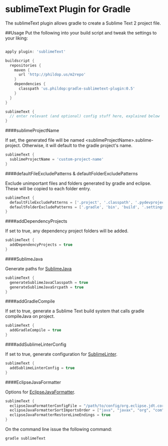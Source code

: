 # sublimeText Plugin for Gradle
The sublimeText plugin allows gradle to create a Sublime Text 2 project file.

##Usage
Put the following into your build script and tweak the settings to your liking:

```groovy

apply plugin: 'sublimeText'

buildscript {
  repositories {
    maven {
      url 'http://phildop.us/m2repo'
    }
    dependencies {
      classpath 'us.phildop:gradle-sublimetext-plugin:0.5'
    }
  }
}

sublimeText {
  // enter relevant (and optional) config stuff here, explained below
}
```


####sublimeProjectName

If set, the generated file will be named &lt;sublimeProjectName&gt;.sublime-project.
Otherwise, it will default to the gradle project's name.

```groovy
sublimeText {
  sublimeProjectName = 'custom-project-name'
}
```


####defaultFileExcludePatterns &amp; defaultFolderExcludePatterns

Exclude unimportant files and folders generated by gradle and eclipse.
These will be copied to each folder entry.

```groovy
sublimeText {
  defaultFileExcludePatterns = ['.project', '.classpath', '.pydevproject']
  defaultFolderExcludePatterns = ['.gradle', 'bin', 'build', '.settings']
}
```


####addDependencyProjects

If set to true, any dependency project folders will be added.

```groovy
sublimeText {
  addDependencyProjects = true
}
```


####SublimeJava

Generate paths for [SublimeJava](https://github.com/quarnster/SublimeJava)

```groovy
sublimeText {
  generateSublimeJavaClasspath = true
  generateSublimeJavaSrcpath = true
}
```


####addGradleCompile

If set to true, generate a Sublime Text build system that calls gradle compileJava on project.

```groovy
sublimeText {
  addGradleCompile = true
}
```


####addSublimeLinterConfig

If set to true, generate configuration for [SublimeLinter](https://github.com/SublimeLinter/SublimeLinter).

```groovy
sublimeText {
  addSublimeLinterConfig = true
}
```


####EclipseJavaFormatter

Options for [EclipseJavaFormatter](https://github.com/phildopus/EclipseJavaFormatter).

```groovy
sublimeText {
  eclipseJavaFormatterConfigFile = "/path/to/config/org.eclipse.jdt.core.prefs"
  eclipseJavaFormatterSortImportsOrder = ["java", "javax", "org", "com"]
  eclipseJavaFormatterRestoreLineEndings = true
}
```


On the command line issue the following command:

```bash
gradle sublimeText
```
